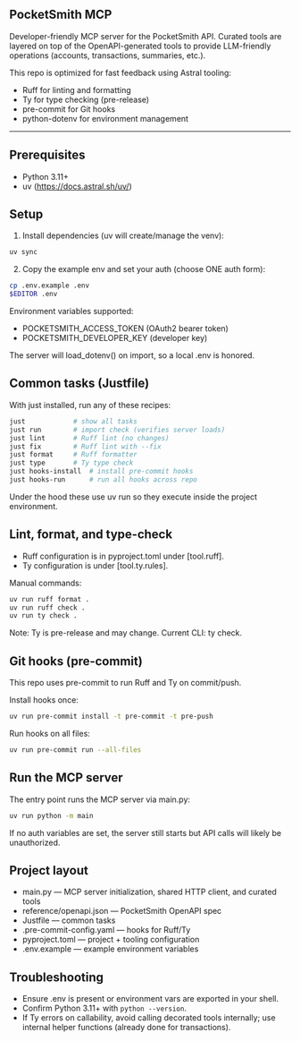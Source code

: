 ## PocketSmith MCP

Developer-friendly MCP server for the PocketSmith API. Curated tools are layered on top of the OpenAPI-generated tools to provide LLM-friendly operations (accounts, transactions, summaries, etc.).

This repo is optimized for fast feedback using Astral tooling:
- Ruff for linting and formatting
- Ty for type checking (pre-release)
- pre-commit for Git hooks
- python-dotenv for environment management

---

## Prerequisites
- Python 3.11+
- uv (https://docs.astral.sh/uv/)

## Setup
1) Install dependencies (uv will create/manage the venv):

```bash
uv sync
```

2) Copy the example env and set your auth (choose ONE auth form):

```bash
cp .env.example .env
$EDITOR .env
```

Environment variables supported:
- POCKETSMITH_ACCESS_TOKEN (OAuth2 bearer token)
- POCKETSMITH_DEVELOPER_KEY (developer key)

The server will load_dotenv() on import, so a local .env is honored.

## Common tasks (Justfile)
With just installed, run any of these recipes:

```bash
just            # show all tasks
just run        # import check (verifies server loads)
just lint       # Ruff lint (no changes)
just fix        # Ruff lint with --fix
just format     # Ruff formatter
just type       # Ty type check
just hooks-install  # install pre-commit hooks
just hooks-run      # run all hooks across repo
```

Under the hood these use uv run so they execute inside the project environment.

## Lint, format, and type-check
- Ruff configuration is in pyproject.toml under [tool.ruff].
- Ty configuration is under [tool.ty.rules].

Manual commands:

```bash
uv run ruff format .
uv run ruff check .
uv run ty check .
```

Note: Ty is pre-release and may change. Current CLI: ty check.

## Git hooks (pre-commit)
This repo uses pre-commit to run Ruff and Ty on commit/push.

Install hooks once:

```bash
uv run pre-commit install -t pre-commit -t pre-push
```

Run hooks on all files:

```bash
uv run pre-commit run --all-files
```

## Run the MCP server
The entry point runs the MCP server via main.py:

```bash
uv run python -m main
```

If no auth variables are set, the server still starts but API calls will likely be unauthorized.

## Project layout
- main.py — MCP server initialization, shared HTTP client, and curated tools
- reference/openapi.json — PocketSmith OpenAPI spec
- Justfile — common tasks
- .pre-commit-config.yaml — hooks for Ruff/Ty
- pyproject.toml — project + tooling configuration
- .env.example — example environment variables

## Troubleshooting
- Ensure .env is present or environment vars are exported in your shell.
- Confirm Python 3.11+ with `python --version`.
- If Ty errors on callability, avoid calling decorated tools internally; use internal helper functions (already done for transactions).

